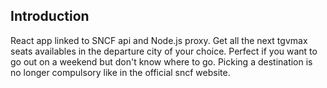 ## Introduction

React app linked to SNCF api and Node.js proxy. Get all the next tgvmax seats availables in the departure city of your choice. Perfect if you want to go out on a weekend but don't know where to go. Picking a destination is no longer compulsory like in the official sncf website. 
